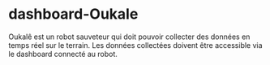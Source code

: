 # dashboard-Oukale
Oukalê est un robot sauveteur qui doit pouvoir collecter des données en temps réel sur le terrain. Les données collectées doivent être accessible via le dashboard connecté au robot.
